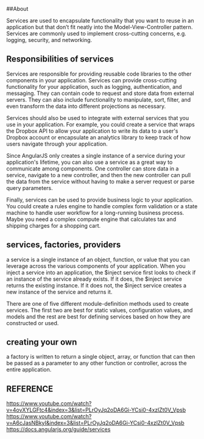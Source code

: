 ##About

Services are used to encapsulate functionality that you want to reuse in an application but that don’t fit neatly into 
the Model-View-Controller pattern. Services are commonly used to implement cross-cutting concerns, e.g. logging, security, 
and networking.

## Responsibilities of services

Services are responsible for providing reusable code libraries to the other components in your application. Services can 
provide cross-cutting functionality for your application, such as logging, authentication, and messaging. They can contain 
code to request and store data from external servers. They can also include functionality to manipulate, sort, filter, 
and even transform the data into different projections as necessary.

Services should also be used to integrate with external services that you use in your application. For example, you could 
create a service that wraps the Dropbox API to allow your application to write its data to a user's Dropbox account or 
encapsulate an analytics library to keep track of how users navigate through your application.

Since AngularJS only creates a single instance of a service during your application's lifetime, you can also use a service 
as a great way to communicate among components. One controller can store data in a service, navigate to a new controller, 
and then the new controller can pull the data from the service without having to make a server request or parse query parameters.

Finally, services can be used to provide business logic to your application. You could create a rules engine to handle 
complex form validation or a state machine to handle user workflow for a long-running business process. Maybe you need 
a complex compute engine that calculates tax and shipping charges for a shopping cart.

## services, factories, providers

a service is a single instance of an object, function, or value that you can leverage across the various components of
your application. When you inject a service into an application, the $inject service first looks to check if an
instance of the service already exists. If it does, the $inject service returns the existing instance. If it does not,
the $inject service creates a new instance of the service and returns it.

There are one of five different module-definition methods used to create services. The first two are best for static values,
configuration values, and models and the rest are best for defining services based on how they are constructed or used.

## creating your own
a factory is written to return a single object, array, or function that can then be passed as a parameter to any other
function or controller, across the entire application.



## REFERENCE

https://www.youtube.com/watch?v=4ovXYLGFtc4&index=3&list=PLrOyJq2oDA6Gi-YCsi0-4xzlZt0V_Vpsb
https://www.youtube.com/watch?v=A6cJasNBkyI&index=3&list=PLrOyJq2oDA6Gi-YCsi0-4xzlZt0V_Vpsb
https://docs.angularjs.org/guide/services









